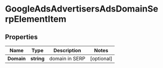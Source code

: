 # GoogleAdsAdvertisersAdsDomainSerpElementItem


## Properties

| Name | Type | Description | Notes |
|------------ | ------------- | ------------- | -------------|
**Domain** | **string** | domain in SERP |[optional]|